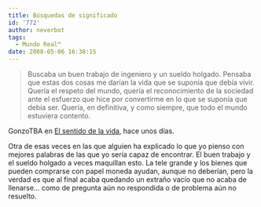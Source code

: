 ```yaml
---
title: Búsquedas de significado
id: '772'
author: neverbot
tags:
  - Mundo Real™
date: 2008-05-06 16:38:15
---
```


> Buscaba un buen trabajo de ingeniero y un sueldo holgado. Pensaba que estas dos cosas me darían la vida que se suponía que debía vivir. Quería el respeto del mundo, quería el reconocimiento de la sociedad ante el esfuerzo que hice por convertirme en lo que se suponía que debía ser. Quería, en definitiva, y como siempre, que todo el mundo estuviera contento.

GonzoTBA en [El sentido de la vida](http://www.elsentidodelavida.net/conocete-a-ti-mismo), hace unos días.

Otra de esas veces en las que alguien ha explicado lo que yo pienso con mejores palabras de las que yo sería capaz de encontrar. El buen trabajo y el sueldo holgado a veces maquillan esto. La tele grande y los bienes que pueden comprarse con papel moneda ayudan, aunque no deberían, pero la verdad es que al final acaba quedando un extraño vacío que no acaba de llenarse... como de pregunta aún no respondida o de problema aún no resuelto.
